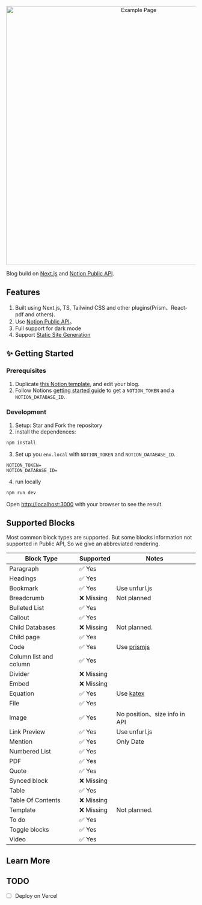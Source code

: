 
<p align="center">
  <img alt="Example Page" src="https://github.com/alex-guoba/next-blogger/assets/2872637/5d23c303-6031-47aa-beec-7aad56357337" width="689">
</p>

Blog build on [Next.js](https://nextjs.org/) and [Notion Public API](https://www.notion.so/).

## Features

1. Built using Next.js, TS, Tailwind CSS and other plugins(Prism、React-pdf and others).
2. Use [Notion Public API](https://developers.notion.com/)。
3. Full support for dark mode
4. Support [Static Site Generation](https://nextjs.org/docs/pages/building-your-application/rendering/static-site-generation)

## ✨ Getting Started

### Prerequisites

1. Duplicate [this Notion template](https://gelco.notion.site/910de43a0db24ebc9a34209ffab613a7?v=7f2614c5918f4a5bab3a6637b12a19f9&pvs=4), and edit your blog. 
2. Follow Notions [getting started guide](https://developers.notion.com/docs/getting-started) to get a `NOTION_TOKEN` and a `NOTION_DATABASE_ID`.

### Development
1. Setup: Star and Fork the repository
2. install the dependences:
```bash
npm install
```
3. Set up you `env.local` with `NOTION_TOKEN` and `NOTION_DATABASE_ID`.
```
NOTION_TOKEN=
NOTION_DATABASE_ID=
```
4. run locally 
```bash
npm run dev
```

Open [http://localhost:3000](http://localhost:3000) with your browser to see the result.


## Supported Blocks

Most common block types are supported. But some blocks information not supported in Public API, So we give an abbreviated rendering.

| Block Type             | Supported | Notes                               |
|------------------------|-----------|-------------------------------------|
| Paragraph              | ✅ Yes     |                                     |
| Headings               | ✅ Yes     |                                     |
| Bookmark               | ✅ Yes     | Use unfurl.js                       |
| Breadcrumb             | ❌ Missing | Not planned                         |
| Bulleted List          | ✅ Yes     |                                     |
| Callout                | ✅ Yes     |                                     |
| Child Databases        | ❌ Missing | Not planned.                        |
| Child page             | ✅ Yes     |                                     |
| Code                   | ✅ Yes     | Use [prismjs](https://prismjs.com/) |
| Column list and column | ✅ Yes     |                                     |
| Divider                | ❌ Missing |                                     |
| Embed                  | ❌ Missing |                                     |
| Equation               | ✅ Yes     | Use [katex ](https://katex.org/)    |
| File                   | ✅ Yes     |                                     |
| Image                  | ✅ Yes     | No position、size info in API       |
| Link Preview           | ✅ Yes     | Use unfurl.js                       |
| Mention                | ✅ Yes     | Only Date                           |
| Numbered List          | ✅ Yes     |                                     |
| PDF                    | ✅ Yes     |                                     |
| Quote                  | ✅ Yes     |                                     |
| Synced block           | ❌ Missing |                                     |
| Table                  | ✅ Yes     |                                     |
| Table Of Contents      | ❌ Missing |                                     |
| Template               | ❌ Missing | Not planned.                        |
| To do                  | ✅ Yes     |                                     |
| Toggle blocks          | ✅ Yes     |                                     |
| Video                  | ✅ Yes     |                                     |


## Learn More


## TODO
- [ ] Deploy on Vercel
